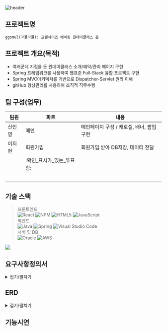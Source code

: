 
![header](https://capsule-render.vercel.app/api?type=cylinder&color=F9D923&text=GGOMOL&fontAlignY=55&fontSize=55&height=150&animation=twinkling)
  
## 프로젝트명    
```
ggomul(꼬물꼬물): 프렌차이즈 베이킹 원데이클래스 홈  
```
## 프로젝트 개요(목적)     
- 여러군데 지점을 둔 원데이클래스 소개/예약/관리 페이지 구현
- Spring 프레임워크를 사용하여 웹표준 Full-Stack 융합 프로젝트 구현
- Spring MVC아키텍처를 기반으로 Dispatcher-Servlet 원리 이해
- gitHub 형상관리를 사용하여 조직적 직무수행
## 팀 구성(업무)    


| 팀원 | 파트 | 내용 |
| --- | --- | --- |
| 신인영 | 메인 | 메인페이지 구성 / 캐로셀, 배너, 팝업 구현|
| 이지현 | 회원가입 | 회원가입 받아 DB저장, 데이터 전달 |
|  | :확인_표시가_있는_투표함: |  |
|  |   |  |
|  |  |  | |
|  |  |  |  |
|  |  |  |  |
|  |  |  |

## 기술 스택
> 프론트엔드    
![React](https://img.shields.io/badge/react-%2320232a.svg?style=for-the-badge&logo=react&logoColor=%2361DAFB)
![NPM](https://img.shields.io/badge/NPM-%23000000.svg?style=for-the-badge&logo=npm&logoColor=white)
![HTML5](https://img.shields.io/badge/html5-%23E34F26.svg?style=for-the-badge&logo=html5&logoColor=white)
![JavaScript](https://img.shields.io/badge/javascript-%23323330.svg?style=for-the-badge&logo=javascript&logoColor=%23F7DF1E)     
> 백엔드       
![Java](https://img.shields.io/badge/java-%23ED8B00.svg?style=for-the-badge&logo=java&logoColor=white)
![Spring](https://img.shields.io/badge/spring-%236DB33F.svg?style=for-the-badge&logo=spring&logoColor=white)
![Visual Studio Code](https://img.shields.io/badge/Visual%20Studio%20Code-0078d7.svg?style=for-the-badge&logo=visual-studio-code&logoColor=white)      
> 서버 및 DB     
![Oracle](https://img.shields.io/badge/Oracle-F80000?style=for-the-badge&logo=oracle&logoColor=white)
![AWS](https://img.shields.io/badge/AWS-%23FF9900.svg?style=for-the-badge&logo=amazon-aws&logoColor=white)

![](../header.png)

## 요구사항정의서      
<details markdown="1">
<summary>접기/펼치기</summary>
<img src=>
</details>

## ERD     
<details markdown="1">
<summary>접기/펼치기</summary>
<img src=>
</details>

## 기능시연    
